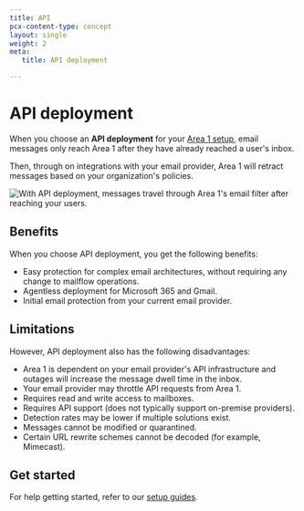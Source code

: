 ```yaml
---
title: API
pcx-content-type: concept
layout: single
weight: 2
meta:
   title: API deployment

---
```


# API deployment

When you choose an **API deployment** for your [Area 1 setup](/email-security/deployment/), email messages only reach Area 1 after they have already reached a user's inbox.

Then, through on integrations with your email provider, Area 1 will retract messages based on your organization's policies.

![With API deployment, messages travel through Area 1's email filter after reaching your users.](/email-security/static/api-deployment-diagram.png)

## Benefits

When you choose API deployment, you get the following benefits:

- Easy protection for complex email architectures, without requiring any change to mailflow operations.
- Agentless deployment for Microsoft 365 and Gmail.
- Initial email protection from your current email provider.

## Limitations

However, API deployment also has the following disadvantages:

- Area 1 is dependent on your email provider's API infrastructure and outages will increase the message dwell time in the inbox.
- Your email provider may throttle API requests from Area 1.
- Requires read and write access to mailboxes.
- Requires API support (does not typically support on-premise providers).
- Detection rates may be lower if multiple solutions exist.
- Messages cannot be modified or quarantined.
- Certain URL rewrite schemes cannot be decoded (for example, Mimecast).

## Get started

For help getting started, refer to our [setup guides](/email-security/deployment/api/setup/).